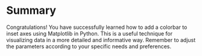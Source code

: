 # Summary

Congratulations! You have successfully learned how to add a colorbar to inset axes using Matplotlib in Python. This is a useful technique for visualizing data in a more detailed and informative way. Remember to adjust the parameters according to your specific needs and preferences.
